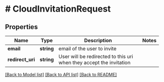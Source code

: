 # # CloudInvitationRequest

## Properties

Name | Type | Description | Notes
------------ | ------------- | ------------- | -------------
**email** | **string** | email of the user to invite |
**redirect_uri** | **string** | User will be redirected to this uri when they accept the invitation |

[[Back to Model list]](../../README.md#models) [[Back to API list]](../../README.md#endpoints) [[Back to README]](../../README.md)
